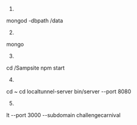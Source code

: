 1. 
mongod -dbpath /data

2. 
mongo

3. 
cd /Sampsite
npm start

4.
cd ~
cd localtunnel-server
bin/server --port 8080

5.
lt --port 3000 --subdomain challengecarnival
